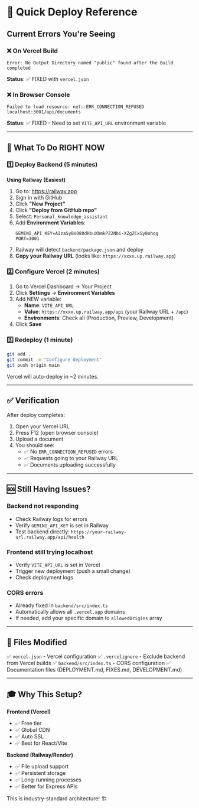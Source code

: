 # 🚀 Quick Deploy Reference

## Current Errors You're Seeing

### ❌ On Vercel Build
```
Error: No Output Directory named "public" found after the Build completed
```
**Status**: ✅ FIXED with `vercel.json`

### ❌ In Browser Console
```
Failed to load resource: net::ERR_CONNECTION_REFUSED
localhost:3001/api/documents
```
**Status**: ✅ FIXED - Need to set `VITE_API_URL` environment variable

---

## 🎯 What To Do RIGHT NOW

### 1️⃣ Deploy Backend (5 minutes)

**Using Railway (Easiest)**

1. Go to: https://railway.app
2. Sign in with GitHub
3. Click **"New Project"**
4. Click **"Deploy from GitHub repo"**
5. Select: `Personal_knowledge_assistant`
6. Add **Environment Variables**:
   ```
   GEMINI_API_KEY=AIzaSyBV080dHbuXbmkPZ2Nbi-XZgZCxSy8ohqg
   PORT=3001
   ```
7. Railway will detect `backend/package.json` and deploy
8. **Copy your Railway URL** (looks like: `https://xxxx.up.railway.app`)

### 2️⃣ Configure Vercel (2 minutes)

1. Go to Vercel Dashboard → Your Project
2. Click **Settings** → **Environment Variables**
3. Add NEW variable:
   - **Name**: `VITE_API_URL`
   - **Value**: `https://xxxx.up.railway.app/api` (your Railway URL + `/api`)
   - **Environments**: Check all (Production, Preview, Development)
4. Click **Save**

### 3️⃣ Redeploy (1 minute)

```bash
git add .
git commit -m "Configure deployment"
git push origin main
```

Vercel will auto-deploy in ~2 minutes.

---

## ✅ Verification

After deploy completes:

1. Open your Vercel URL
2. Press F12 (open browser console)
3. Upload a document
4. You should see:
   - ✅ No `ERR_CONNECTION_REFUSED` errors
   - ✅ Requests going to your Railway URL
   - ✅ Documents uploading successfully

---

## 🆘 Still Having Issues?

### Backend not responding
- Check Railway logs for errors
- Verify `GEMINI_API_KEY` is set in Railway
- Test backend directly: `https://your-railway-url.railway.app/api/health`

### Frontend still trying localhost
- Verify `VITE_API_URL` is set in Vercel
- Trigger new deployment (push a small change)
- Check deployment logs

### CORS errors
- Already fixed in `backend/src/index.ts`
- Automatically allows all `.vercel.app` domains
- If needed, add your specific domain to `allowedOrigins` array

---

## 📝 Files Modified

✅ `vercel.json` - Vercel configuration
✅ `.vercelignore` - Exclude backend from Vercel builds
✅ `backend/src/index.ts` - CORS configuration
✅ Documentation files (DEPLOYMENT.md, FIXES.md, DEVELOPMENT.md)

---

## 🎓 Why This Setup?

**Frontend (Vercel)**
- ✅ Free tier
- ✅ Global CDN
- ✅ Auto SSL
- ✅ Best for React/Vite

**Backend (Railway/Render)**
- ✅ File upload support
- ✅ Persistent storage
- ✅ Long-running processes
- ✅ Better for Express APIs

This is industry-standard architecture! 🏗️
